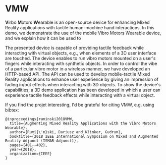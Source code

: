 # VMW
**V**irbo **M**otors **W**earable is an open-source device for enhancing Mixed Reality applications with tactile human-machine hand interactions. 
In this demo, we demonstrate the use of the mobile Vibro Motors Wearable device, and we explain how it can be used to 

The presented device is capable of providing tactile feedback while interacting with virtual objects, e.g., when elements of a
3D user interface are touched. The device enables to run vibro motors mounted on a user's fingers while interacting with synthetic objects.
In order to control the vibe of a particular vibro motor in a wireless manner, we have developed an HTTP-based API. 
The API can be used to develop mobile-tactile Mixed Reality applications to enhance user experience by giving an impression of fading in/out effects when interacting with 3D objects. 
To show the device's capabilities, a 3D demo application has been developed in which a user can experience tactile feedback effects while interacting with a virtual object. 



If you find the projet interesting, I'd be grateful for citing VMW, e.g. using bibtex: 
```
@inproceedings{ruminski2018VMW,
  title={Augmenting Mixed Reality Applications with the Vibro Motors Wearable},
  author={Rumi{\'n}ski, Dariusz and Klinker, Gudrun},
  booktitle={2018 IEEE International Symposium on Mixed and Augmented Reality Adjunct (ISMAR-Adjunct)},
  pages={401--402},
  year={2018},
  organization={IEEE}
}
```
